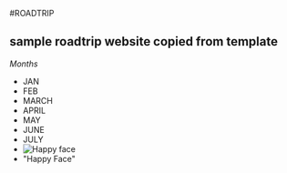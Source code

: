 #ROADTRIP
## sample roadtrip website copied from template
*Months*
* JAN
* FEB
* MARCH
* APRIL
* MAY
* JUNE
* JULY
* ![Happy face](https://www.w3schools.com/html/pic_trulli.jpg)
*  "Happy Face"
